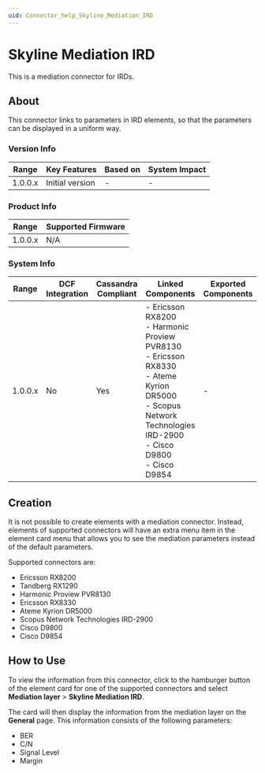 ```yaml
---
uid: Connector_help_Skyline_Mediation_IRD
---
```


# Skyline Mediation IRD

This is a mediation connector for IRDs.

## About

This connector links to parameters in IRD elements, so that the parameters can be displayed in a uniform way.

### Version Info

| Range     | Key Features     | Based on     | System Impact     |
|-----------|------------------|--------------|-------------------|
| 1.0.0.x   | Initial version  | -            | -                 |

### Product Info

| Range     | Supported Firmware     |
|-----------|------------------------|
| 1.0.0.x   | N/A                    |

### System Info

| Range | DCF Integration | Cassandra Compliant | Linked Components | Exported Components |
|--|--|--|--|--|
| 1.0.0.x | No | Yes | - Ericsson RX8200<br>- Harmonic Proview PVR8130<br>- Ericsson RX8330<br>- Ateme Kyrion DR5000<br>- Scopus Network Technologies IRD-2900<br>- Cisco D9800<br>- Cisco D9854 | - |

## Creation

It is not possible to create elements with a mediation connector. Instead, elements of supported connectors will have an extra menu item in the element card menu that allows you to see the mediation parameters instead of the default parameters.

Supported connectors are:

- Ericsson RX8200
- Tandberg RX1290
- Harmonic Proview PVR8130
- Ericsson RX8330
- Ateme Kyrion DR5000
- Scopus Network Technologies IRD-2900
- Cisco D9800
- Cisco D9854

## How to Use

To view the information from this connector, click to the hamburger button of the element card for one of the supported connectors and select **Mediation layer** \> **Skyline Mediation IRD**.

The card will then display the information from the mediation layer on the **General** page. This information consists of the following parameters:

- BER
- C/N
- Signal Level
- Margin
